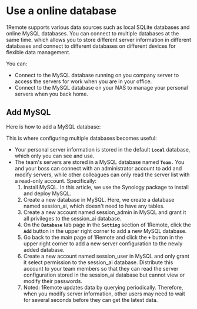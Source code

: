 
# Use a online database

1Remote supports various data sources such as local SQLite databases and online MySQL databases. You can connect to multiple databases at the same time. which allows you to store different server information in different databases and connect to different databases on different devices for flexible data management.

You can:

- Connect to the MySQL database running on you company server to access the servers for work when you are in your office.
- Connect to the MySQL database on your NAS to manage your personal servers when you back home.

## Add MySQL

Here is how to add a MySQL database:

This is where configuring multiple databases becomes useful:

- Your personal server information is stored in the default **`Local`** database, which only you can see and use.
- The team's servers are stored in a MySQL database named **`Team.`** You and your boss can connect with an administrator account to add and modify servers, while other colleagues can only read the server list with a read-only account.
Specifically:
    1. Install MySQL. In this article, we use the Synology package to install and deploy MySQL.
    2. Create a new database in MySQL. Here, we create a database named session_ai, which doesn't need to have any tables.
    3. Create a new account named session_admin in MySQL and grant it all privileges to the session_ai database.
    4. On the **`Database`** tab page in the **`Setting`** section of 1Remote, click the **`Add`** button in the upper right corner to add a new MySQL database.
    5. Go back to the main page of 1Remote and click the **`+`** button in the upper right corner to add a new server configuration to the newly added database.
    6. Create a new account named session_user in MySQL and only grant it select permission to the session_ai database. Distribute this account to your team members so that they can read the server configuration stored in the session_ai database but cannot view or modify their passwords.
    7. Noted: 1Remote updates data by querying periodically. Therefore, when you modify server information, other users may need to wait for several seconds before they can get the latest data.